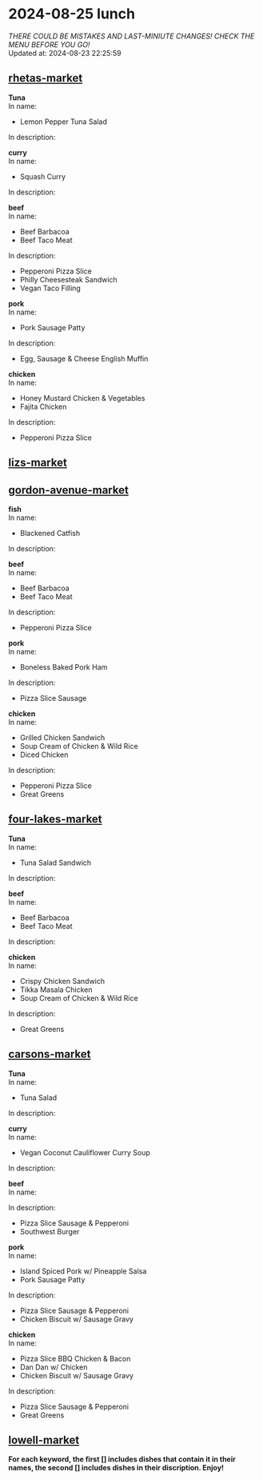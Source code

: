 # 2024-08-25 lunch  
*THERE COULD BE MISTAKES AND LAST-MINIUTE CHANGES! CHECK THE MENU BEFORE YOU GO!*  
Updated at: 2024-08-23 22:25:59  
## [rhetas-market](https://wisc-housingdining.nutrislice.com/menu/rhetas-market/lunch/2024-08-25)  
**Tuna**  
In name:   
 - Lemon Pepper Tuna Salad  
  
In description:   
  
**curry**  
In name:   
 - Squash Curry  
  
In description:   
  
**beef**  
In name:   
 - Beef Barbacoa  
 - Beef Taco Meat  
  
In description:   
 - Pepperoni Pizza Slice  
 - Philly Cheesesteak Sandwich  
 - Vegan Taco Filling  
  
**pork**  
In name:   
 - Pork Sausage Patty  
  
In description:   
 - Egg, Sausage & Cheese English Muffin  
  
**chicken**  
In name:   
 - Honey Mustard Chicken & Vegetables  
 - Fajita Chicken  
  
In description:   
 - Pepperoni Pizza Slice  
  
## [lizs-market](https://wisc-housingdining.nutrislice.com/menu/lizs-market/lunch/2024-08-25)  
## [gordon-avenue-market](https://wisc-housingdining.nutrislice.com/menu/gordon-avenue-market/lunch/2024-08-25)  
**fish**  
In name:   
 - Blackened Catfish  
  
In description:   
  
**beef**  
In name:   
 - Beef Barbacoa  
 - Beef Taco Meat  
  
In description:   
 - Pepperoni Pizza Slice  
  
**pork**  
In name:   
 - Boneless Baked Pork Ham  
  
In description:   
 - Pizza Slice Sausage  
  
**chicken**  
In name:   
 - Grilled Chicken Sandwich  
 - Soup Cream of Chicken & Wild Rice  
 - Diced Chicken  
  
In description:   
 - Pepperoni Pizza Slice  
 - Great Greens  
  
## [four-lakes-market](https://wisc-housingdining.nutrislice.com/menu/four-lakes-market/lunch/2024-08-25)  
**Tuna**  
In name:   
 - Tuna Salad Sandwich  
  
In description:   
  
**beef**  
In name:   
 - Beef Barbacoa  
 - Beef Taco Meat  
  
In description:   
  
**chicken**  
In name:   
 - Crispy Chicken Sandwich  
 - Tikka Masala Chicken  
 - Soup Cream of Chicken & Wild Rice  
  
In description:   
 - Great Greens  
  
## [carsons-market](https://wisc-housingdining.nutrislice.com/menu/carsons-market/lunch/2024-08-25)  
**Tuna**  
In name:   
 - Tuna Salad  
  
In description:   
  
**curry**  
In name:   
 - Vegan Coconut Cauliflower Curry Soup  
  
In description:   
  
**beef**  
In name:   
  
In description:   
 - Pizza Slice Sausage & Pepperoni  
 - Southwest Burger  
  
**pork**  
In name:   
 - Island Spiced Pork w/ Pineapple Salsa  
 - Pork Sausage Patty  
  
In description:   
 - Pizza Slice Sausage & Pepperoni  
 - Chicken Biscuit w/ Sausage Gravy  
  
**chicken**  
In name:   
 - Pizza Slice BBQ Chicken & Bacon  
 - Dan Dan w/ Chicken  
 - Chicken Biscuit w/ Sausage Gravy  
  
In description:   
 - Pizza Slice Sausage & Pepperoni  
 - Great Greens  
  
## [lowell-market](https://wisc-housingdining.nutrislice.com/menu/lowell-market/lunch/2024-08-25)  
  
**For each keyword, the first [] includes dishes that contain it in their names, the second [] includes dishes in their discription. Enjoy!**  
